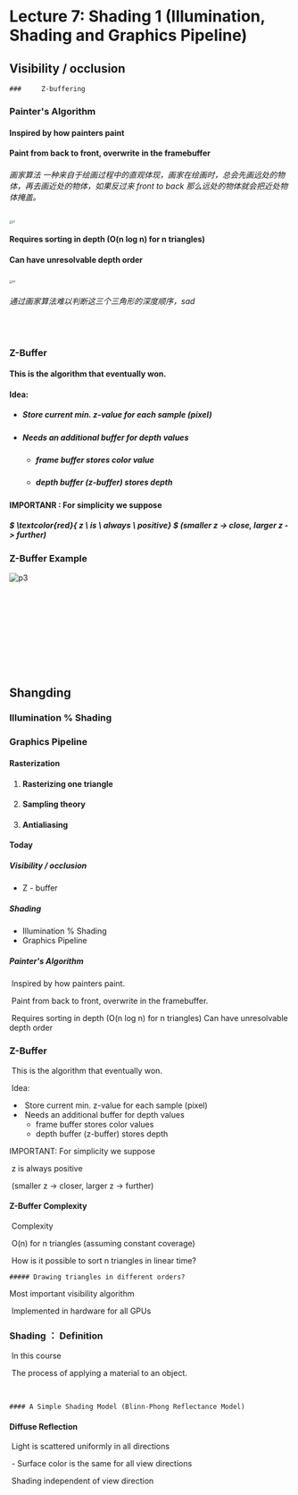 # Lecture 7: Shading 1 (Illumination, Shading and Graphics Pipeline)

## Visibility / occlusion

	### 	Z-buffering



### Painter's Algorithm

#### 	Inspired by how painters paint

#### 	Paint from back to front, overwrite in the framebuffer

###### 	画家算法 一种来自于绘画过程中的直观体现，画家在绘画时，总会先画远处的物体，再去画近处的物体，如果反过来 front to back 那么远处的物体就会把近处物体掩盖。

<img src="C:\Users\userData\Desktop\GAMES101\Lecture7\p1.png" alt="p1" style="zoom:33%;" />

#### 	Requires sorting in depth (O(n log n) for n triangles)

#### 	Can have unresolvable depth order

​	<img src="C:\Users\userData\Desktop\GAMES101\Lecture7\p2.png" alt="p2" style="zoom:33%;" />

###### 		通过画家算法难以判断这三个三角形的深度顺序，sad

​	



### Z-Buffer

#### 	This is the algorithm that eventually won.

#### 	Idea:

- ##### Store current min.  z-value for each sample (pixel)

- ##### Needs an additional buffer for depth values

  - ##### frame buffer stores color value

  - ##### depth buffer (z-buffer) stores depth

#### 	IMPORTANR : For simplicity  we suppose

##### 		$ \textcolor{red}{ z \ is \ always \ positive} $  (smaller z -> close, larger z -> further) 		



### Z-Buffer Example

![p3](C:\Users\userData\Desktop\GAMES101\Lecture7\p3.png)

 















​	







​	

​	

​		

​	





## Shangding

###		Illumination % Shading

### 	Graphics Pipeline











#### Rasterization  

1. ####  Rasterizing one triangle

2. ####  Sampling theory

3. ####  Antialiasing



#### Today

##### Visibility / occlusion

- Z - buffer

##### Shading

- Illumination % Shading
- Graphics Pipeline



##### Painter's Algorithm

​	Inspired by how painters paint. 

​	Paint from back to front, overwrite in the framebuffer.

​	Requires sorting in depth (O(n log n) for n triangles) Can have unresolvable depth order



### Z-Buffer  

​	This is the algorithm that eventually won.

​	Idea:

- ​	Store current min. z-value for each sample (pixel)
- ​	Needs an additional buffer for depth values
  - frame buffer stores color values
  - depth buffer (z-buffer) stores depth

IMPORTANT: For simplicity we suppose

​			z is always positive

​			(smaller z -> closer, larger z -> further)

#### Z-Buffer Complexity

​	Complexity

​		O(n) for n triangles (assuming constant coverage)

​		How is it possible to sort n triangles in linear time?

	##### Drawing triangles in different orders?

Most important visibility algorithm

​	Implemented in hardware for all GPUs





### Shading ： Definition

​	In this course

​		The process of applying a material to an object.

​	

	#### A Simple Shading Model (Blinn-Phong Reflectance Model)



#### Diffuse Reflection

​	Light is scattered uniformly in all directions 

​		- Surface color is the same for all view directions

​		Shading independent of view direction













